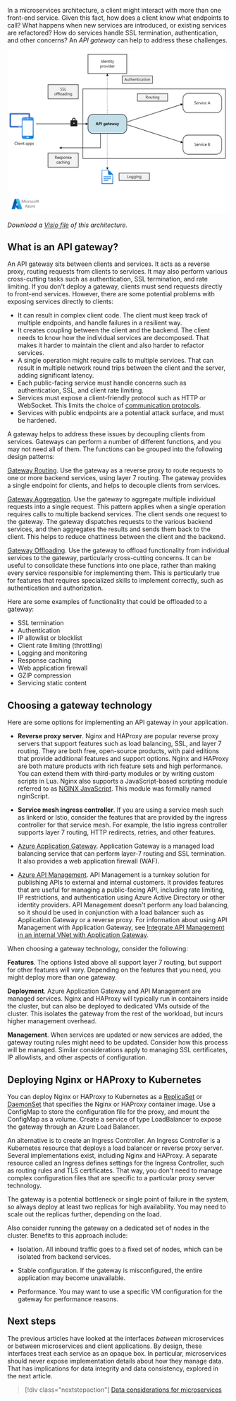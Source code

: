 In a microservices architecture, a client might interact with more than one front-end service. Given this fact, how does a client know what endpoints to call? What happens when new services are introduced, or existing services are refactored? How do services handle SSL termination, authentication, and other concerns? An *API gateway* can help to address these challenges.

![Diagram of an API gateway](../images/gateway.png)

*Download a [Visio file](https://arch-center.azureedge.net/gateway.vsdx) of this architecture.*

## What is an API gateway?

An API gateway sits between clients and services. It acts as a reverse proxy, routing requests from clients to services. It may also perform various cross-cutting tasks such as authentication, SSL termination, and rate limiting. If you don't deploy a gateway, clients must send requests directly to front-end services. However, there are some potential problems with exposing services directly to clients:

- It can result in complex client code. The client must keep track of multiple endpoints, and handle failures in a resilient way.
- It creates coupling between the client and the backend. The client needs to know how the individual services are decomposed. That makes it harder to maintain the client and also harder to refactor services.
- A single operation might require calls to multiple services. That can result in multiple network round trips between the client and the server, adding significant latency.
- Each public-facing service must handle concerns such as authentication, SSL, and client rate limiting.
- Services must expose a client-friendly protocol such as HTTP or WebSocket. This limits the choice of [communication protocols](./interservice-communication.yml).
- Services with public endpoints are a potential attack surface, and must be hardened.

A gateway helps to address these issues by decoupling clients from services. Gateways can perform a number of different functions, and you may not need all of them. The functions can be grouped into the following design patterns:

[Gateway Routing](../../patterns/gateway-routing.yml). Use the gateway as a reverse proxy to route requests to one or more backend services, using layer 7 routing. The gateway provides a single endpoint for clients, and helps to decouple clients from services.

[Gateway Aggregation](../../patterns/gateway-aggregation.yml). Use the gateway to aggregate multiple individual requests into a single request. This pattern applies when a single operation requires calls to multiple backend services. The client sends one request to the gateway. The gateway dispatches requests to the various backend services, and then aggregates the results and sends them back to the client. This helps to reduce chattiness between the client and the backend.

[Gateway Offloading](../../patterns/gateway-offloading.yml). Use the gateway to offload functionality from individual services to the gateway, particularly cross-cutting concerns. It can be useful to consolidate these functions into one place, rather than making every service responsible for implementing them. This is particularly true for features that requires specialized skills to implement correctly, such as authentication and authorization.

Here are some examples of functionality that could be offloaded to a gateway:

- SSL termination
- Authentication
- IP allowlist or blocklist
- Client rate limiting (throttling)
- Logging and monitoring
- Response caching
- Web application firewall
- GZIP compression
- Servicing static content

## Choosing a gateway technology

Here are some options for implementing an API gateway in your application.

- **Reverse proxy server**. Nginx and HAProxy are popular reverse proxy servers that support features such as load balancing, SSL, and layer 7 routing. They are both free, open-source products, with paid editions that provide additional features and support options. Nginx and HAProxy are both mature products with rich feature sets and high performance. You can extend them with third-party modules or by writing custom scripts in Lua. Nginx also supports a JavaScript-based scripting module referred to as [NGINX JavaScript](https://www.nginx.com/blog/introduction-nginscript/). This module was formally named nginScript.

- **Service mesh ingress controller**. If you are using a service mesh such as linkerd or Istio, consider the features that are provided by the ingress controller for that service mesh. For example, the Istio ingress controller supports layer 7 routing, HTTP redirects, retries, and other features.

- [Azure Application Gateway](/azure/application-gateway/). Application Gateway is a managed load balancing service that can perform layer-7 routing and SSL termination. It also provides a web application firewall (WAF).

- [Azure API Management](/azure/api-management/). API Management is a turnkey solution for publishing APIs to external and internal customers. It provides features that are useful for managing a public-facing API, including rate limiting, IP restrictions, and authentication using Azure Active Directory or other identity providers. API Management doesn't perform any load balancing, so it should be used in conjunction with a load balancer such as Application Gateway or a reverse proxy. For information about using API Management with Application Gateway, see [Integrate API Management in an internal VNet with Application Gateway](/azure/api-management/api-management-howto-integrate-internal-vnet-appgateway).

When choosing a gateway technology, consider the following:

**Features**. The options listed above all support layer 7 routing, but support for other features will vary. Depending on the features that you need, you might deploy more than one gateway.

**Deployment**. Azure Application Gateway and API Management are managed services. Nginx and HAProxy will typically run in containers inside the cluster, but can also be deployed to dedicated VMs outside of the cluster. This isolates the gateway from the rest of the workload, but incurs higher management overhead.

**Management**. When services are updated or new services are added, the gateway routing rules might need to be updated. Consider how this process will be managed. Similar considerations apply to managing SSL certificates, IP allowlists, and other aspects of configuration.

## Deploying Nginx or HAProxy to Kubernetes

You can deploy Nginx or HAProxy to Kubernetes as a [ReplicaSet](https://kubernetes.io/docs/concepts/workloads/controllers/replicaset/) or [DaemonSet](https://kubernetes.io/docs/concepts/workloads/controllers/daemonset/) that specifies the Nginx or HAProxy container image. Use a ConfigMap to store the configuration file for the proxy, and mount the ConfigMap as a volume. Create a service of type LoadBalancer to expose the gateway through an Azure Load Balancer.

An alternative is to create an Ingress Controller. An Ingress Controller is a Kubernetes resource that deploys a load balancer or reverse proxy server. Several implementations exist, including Nginx and HAProxy. A separate resource called an Ingress defines settings for the Ingress Controller, such as routing rules and TLS certificates. That way, you don't need to manage complex configuration files that are specific to a particular proxy server technology.

The gateway is a potential bottleneck or single point of failure in the system, so always deploy at least two replicas for high availability. You may need to scale out the replicas further, depending on the load.

Also consider running the gateway on a dedicated set of nodes in the cluster. Benefits to this approach include:

- Isolation. All inbound traffic goes to a fixed set of nodes, which can be isolated from backend services.

- Stable configuration. If the gateway is misconfigured, the entire application may become unavailable.

- Performance. You may want to use a specific VM configuration for the gateway for performance reasons.

## Next steps

The previous articles have looked at the interfaces *between* microservices or between microservices and client applications. By design, these interfaces treat each service as an opaque box. In particular, microservices should never expose implementation details about how they manage data. That has implications for data integrity and data consistency, explored in the next article.

> [!div class="nextstepaction"]
> [Data considerations for microservices](./data-considerations.yml)
